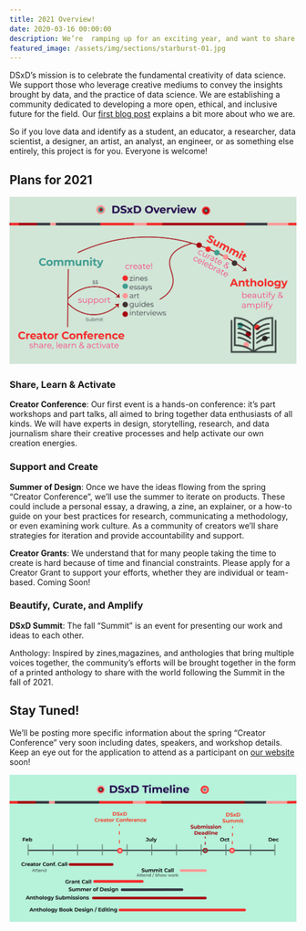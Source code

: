 ```yaml
---
title: 2021 Overview!
date: 2020-03-16 00:00:00
description: We’re  ramping up for an exciting year, and want to share our plans with you!  
featured_image: /assets/img/sections/starburst-01.jpg
---
```


DSxD’s mission is to celebrate the fundamental creativity of data science. We support those who leverage creative mediums to convey the insights brought by data, and the practice of data science. We are establishing a community dedicated to developing a more open, ethical, and inclusive future for the field. Our [first blog post](http://datasciencebydesign.org/blog/dsxd-announce) explains a bit more about who we are.

So if you love data and identify as a student, an educator, a researcher, data scientist, a designer, an artist, an analyst, an engineer, or as something else entirely, this project is for you. Everyone is welcome! 


## Plans for 2021


<img src="../assets/img/posts/DSxD_overview.jpg" alt="Overview Schematic">

### Share, Learn & Activate

**Creator Conference**: Our first event is a hands-on conference: it’s part workshops and part talks, all aimed to bring together data enthusiasts of all kinds. We will have experts in design, storytelling, research, and data journalism share their creative processes and help activate our own creation energies.

### Support and Create

**Summer of Design**: Once we have the ideas flowing from the spring “Creator Conference”, we’ll use the summer to iterate on products. These could include a personal essay, a drawing, a zine, an explainer, or a how-to guide on your best practices for research, communicating a methodology, or even examining work culture. As a community of creators we’ll share strategies for iteration and provide accountability and support. 

**Creator Grants**: We understand that for many people taking the time to create is hard because of time and financial constraints. Please apply for a Creator Grant to support your efforts, whether they are individual or team-based. Coming Soon!

### Beautify, Curate, and Amplify 

**DSxD Summit**: The fall “Summit” is an event for presenting our work and ideas to each other.
    
Anthology: Inspired by zines,magazines, and anthologies that bring multiple voices together, the community’s efforts will be brought together in the form of a printed anthology to share with the world following the Summit in the fall of 2021.  

## Stay Tuned! 

We’ll be posting more specific information about the spring “Creator Conference” very soon including dates, speakers, and workshop details. Keep an eye out for the application to attend as a participant on [our website](http://datasciencebydesign.org/) soon! 

<img src="../assets/img/posts/DSxD_timeline.jpg" alt="Overview Schematic">


